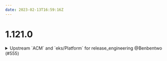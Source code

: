 ```yaml
---
date: 2023-02-13T16:59:16Z
---
```


# 1.121.0

<details>
  <summary>Upstream `ACM` and `eks/Platform` for release_engineering  @Benbentwo (#555)</summary>

### what
* ACM Component outputs it's acm url 
* EKS/Platform will deploy many terraform outputs to SSM

### why
* These components are required for CP Release Engineering Setup



</details>